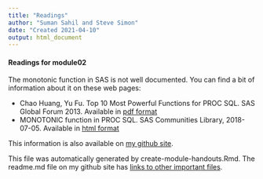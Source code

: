 ```yaml
---
title: "Readings"
author: "Suman Sahil and Steve Simon"
date: "Created 2021-04-10"
output: html_document
---
```


#### Readings for module02

The monotonic function in SAS is not well documented. You can find a bit of information about it on these web pages:

+ Chao Huang, Yu Fu. Top 10 Most Powerful Functions for PROC SQL. SAS Global Forum 2013. Available in [pdf format][huan]
+ MONOTONIC function in PROC SQL. SAS Communities Library, 2018-07-05. Available in [html format][sasc]

This information is also available on [my github site][thisf].

This file was automatically generated by create-module-handouts.Rmd. The readme.md file on my github site has [links to other important files][mygit].

<!---my git--->
[thisf]: https://github.com/pmean/introduction-to-sql/blob/master/modules/5508-02-handouts.md
[mygit]: https://github.com/pmean/introduction-to-sql/blob/master/README.md

<!--links-->

[huan]: https://support.sas.com/resources/papers/proceedings13/257-2013.pdf
[sasc]: https://communities.sas.com/t5/SAS-Communities-Library/MONOTONIC-function-in-PROC-SQL/ta-p/475752
